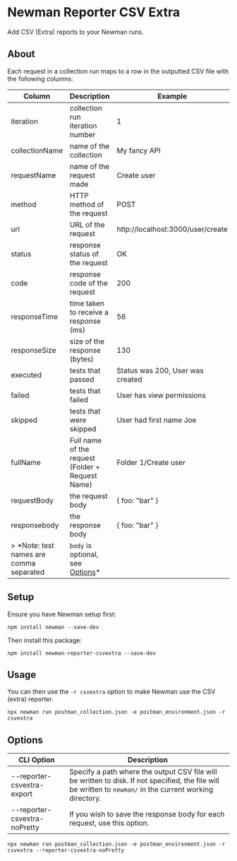 # Newman Reporter CSV Extra

Add CSV (Extra) reports to your Newman runs.

## About

Each request in a collection run maps to a row in the outputted CSV file with the following columns:

| Column | Description | Example |
| ------ | ------ |  ------ |
| iteration | collection run iteration number | 1 |
| collectionName | name of the collection | My fancy API |
| requestName | name of the request made | Create user |
| method | HTTP method of the request | POST |
| url | URL of the request | http://localhost:3000/user/create |
| status | response status of the request | OK |
| code | response code of the request | 200 |
| responseTime | time taken to receive a response (ms) | 56 |
| responseSize | size of the response (bytes) | 130 |
| executed | tests that passed | Status was 200, User was created |
| failed | tests that failed | User has view permissions |
| skipped | tests that were skipped | User had first name Joe |
| fullName | Full name of the request (Folder + Request Name) | Folder 1/Create user |
| requestBody | the request body | { foo: "bar" } |
| responsebody | the response body | { foo: "bar" } |
> *Note: test names are comma separated | `body` is optional, see [Options](#options)*

## Setup
Ensure you have Newman setup first:

```console
npm install newman --save-dev
```

Then install this package:

```console
npm install newman-reporter-csvextra --save-dev
```

## Usage
You can then use the `-r csvextra` option to make Newman use the CSV (extra) reporter.

```console
npx newman run postman_collection.json -e postman_environment.json -r csvextra
```

## Options

| CLI Option | Description |
| ------ | ------ |
| --reporter-csvextra-export <path> | Specify a path where the output CSV file will be written to disk. If not specified, the file will be written to `newman/` in the current working directory. |
| --reporter-csvextra-noPretty | If you wish to save the response body for each request, use this option. |

```console
npx newman run postman_collection.json -e postman_environment.json -r csvextra --reporter-csvextra-noPretty
```
